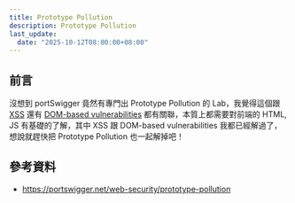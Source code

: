 ```yaml
---
title: Prototype Pollution
description: Prototype Pollution
last_update:
  date: "2025-10-12T08:00:00+08:00"
---
```


## 前言

沒想到 portSwigger 竟然有專門出 Prototype Pollution 的 Lab，我覺得這個跟 [XSS](./cross-site-scripting.md) 還有 [DOM-based vulnerabilities](./dom-based-vulnerabilities.md) 都有關聯，本質上都需要對前端的 HTML, JS 有基礎的了解，其中 XSS 跟 DOM-based vulnerabilities 我都已經解過了，想說就趕快把 Prototype Pollution 也一起解掉吧！

## 參考資料

- https://portswigger.net/web-security/prototype-pollution
